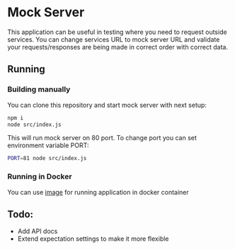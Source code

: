 # Mock Server

This application can be useful in testing where you need to request outside services.
You can change services URL to mock server URL and validate your requests/responses are being made in correct order with correct data.

## Running

### Building manually

You can clone this repository and start mock server with next setup:

```bash
npm i
node src/index.js
```

This will run mock server on 80 port. To change port you can set environment variable PORT:

```bash
PORT=81 node src/index.js
```

### Running in Docker

You can use [image](https://hub.docker.com/r/sashabeton/mock-server) for running application in docker container

## Todo:

- Add API docs
- Extend expectation settings to make it more flexible
